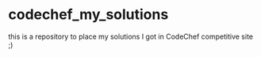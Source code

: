 # codechef_my_solutions
this is a repository to place my solutions I got in CodeChef competitive site ;)
